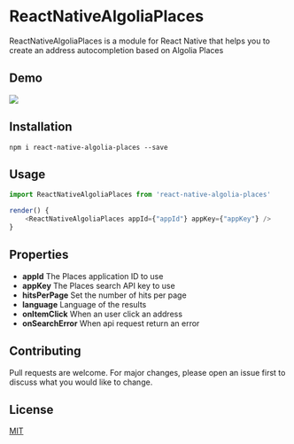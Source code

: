 # ReactNativeAlgoliaPlaces
ReactNativeAlgoliaPlaces is a module for React Native that helps you to create an address autocompletion based on Algolia Places

## Demo
![](https://media.giphy.com/media/7T8SM6PL89ZUZgMteX/giphy.gif)

## Installation
```
npm i react-native-algolia-places --save
```

## Usage
```js
import ReactNativeAlgoliaPlaces from 'react-native-algolia-places'

render() {
    <ReactNativeAlgoliaPlaces appId={"appId"} appKey={"appKey"} />
}
```

## Properties
- **appId** The Places application ID to use
- **appKey** The Places search API key to use
- **hitsPerPage** Set the number of hits per page
- **language** Language of the results
- **onItemClick** When an user click an address
- **onSearchError** When api request return an error


## Contributing
Pull requests are welcome. For major changes, please open an issue first to discuss what you would like to change.


## License
[MIT](https://choosealicense.com/licenses/mit/)